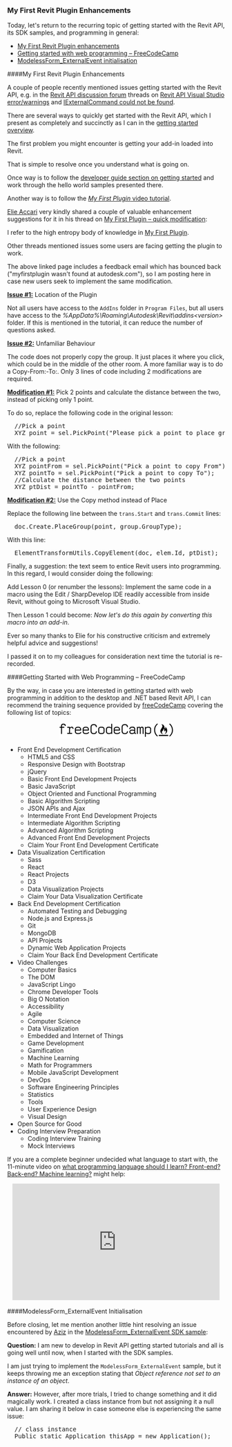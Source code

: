<head>
<meta http-equiv="Content-Type" content="text/html; charset=utf-8">
<link rel="stylesheet" type="text/css" href="bc.css">
<!--
<script src="run_prettify.js" type="text/javascript"></script>
<script src="https://google-code-prettify.googlecode.com/svn/loader/run_prettify.js" type="text/javascript"></script>
-->
<script src="https://cdn.rawgit.com/google/code-prettify/master/loader/run_prettify.js" type="text/javascript"></script>
</head>

<!---

- https://forums.autodesk.com/t5/revit-api-forum/my-first-plugin-quick-modification/m-p/7408596

- getting started with web programming

- problem in SDK sample?
  https://forums.autodesk.com/t5/revit-api-forum/modelessform-externalevent-sdk-sample/m-p/7370034
  workaround

#RevitAPI @AutodeskRevit #bim #dynamobim @AutodeskForge #ForgeDevCon

Today, let's return to the recurring topic of getting started with the Revit API, its SDK samples, and programming in general
&ndash; My First Revit Plugin enhancements
&ndash; Getting started with web programming &ndash; FreeCodeCamp
&ndash; ModelessForm_ExternalEvent initialisation...

--->

### My First Revit Plugin Enhancements

Today, let's return to the recurring topic of getting started with the Revit API, its SDK samples, and programming in general:

- [My First Revit Plugin enhancements](#2)
- [Getting started with web programming &ndash; FreeCodeCamp](#3)
- [ModelessForm_ExternalEvent initialisation](#4)

####<a name="2"></a>My First Revit Plugin Enhancements

A couple of people recently mentioned issues getting started with the Revit API, e.g. in
the [Revit API discussion forum](http://forums.autodesk.com/t5/revit-api-forum/bd-p/160) threads
on [Revit API Visual Studio error/warnings](https://forums.autodesk.com/t5/revit-api-forum/revit-api-visual-studio-error-warnings/m-p/7357530/thread-id/24998) 
and [IExternalCommand could not be found](https://forums.autodesk.com/t5/revit-api-forum/iexternalcommand-could-not-be-found/m-p/7386154).

There are several ways to quickly get started with the Revit API, which I present as completely and succinctly as I can in
the [getting started overview](http://thebuildingcoder.typepad.com/blog/about-the-author.html#2).

The first problem you might encounter is getting your add-in loaded into Revit.

That is simple to resolve once you understand what is going on.

Once way is to follow
the [developer guide section on getting started](http://help.autodesk.com/view/RVT/2018/ENU/?guid=GUID-C574D4C8-B6D2-4E45-93A5-7E35B7E289BE) and
work through the hello world samples presented there.
 
Another way is to follow the [*My First Plugin* video tutorial](http://www.autodesk.com/myfirstrevitplugin).

[Elie Accari](https://forums.autodesk.com/t5/user/viewprofilepage/user-id/5126255) very
kindly shared a couple of valuable enhancement suggestions for it in his thread 
on [My First Plugin &ndash; quick modification](https://forums.autodesk.com/t5/revit-api-forum/my-first-plugin-quick-modification/m-p/7408596):

I refer to the high entropy body of knowledge
in [My First Plugin](http://www.autodesk.com/myfirstrevitplugin).
 
Other threads mentioned issues some users are facing getting the plugin to work.
 
The above linked page includes a feedback email which has bounced back ("myfirstplugin wasn't found at autodesk.com"), so I am posting here in case new users seek to implement the same modification.
 
<b><u>Issue #1:</u></b> Location of the Plugin

Not all users have access to the `AddIns` folder in `Program Files`, but all users have access to the *%AppData%\Roaming\Autodesk\Revit\addins\<version>* folder. If this is mentioned in the tutorial, it can reduce the number of questions asked.
 
<b><u>Issue #2:</u></b> Unfamiliar Behaviour

The code does not properly copy the group. It just places it where you click, which could be in the middle of the other room. A more familiar way is to do a Copy-From:-To:. Only 3 lines of code including 2 modifications are required.
 
<b><u>Modification #1:</u></b> Pick 2 points and calculate the distance between the two, instead of picking only 1 point.
 
To do so, replace the following code in the original lesson:

<pre class="code">
  //Pick a point
  XYZ point = sel.PickPoint("Please pick a point to place group");
</pre>

With the following:
 
<pre class="code">
  //Pick a point
  XYZ pointFrom = sel.PickPoint("Pick a point to copy From");
  XYZ pointTo = sel.PickPoint("Pick a point to copy To");
  //Calculate the distance between the two points
  XYZ ptDist = pointTo - pointFrom;
</pre> 
 
<b><u>Modification #2:</u></b> Use the Copy method instead of Place
 
Replace the following line between the `trans.Start` and `trans.Commit` lines:
 
<pre class="code">
  doc.Create.PlaceGroup(point, group.GroupType);     
</pre> 
 
With this line:
 
<pre class="code">
  ElementTransformUtils.CopyElement(doc, elem.Id, ptDist);
</pre>

Finally, a suggestion: the text seem to entice Revit users into programming. In this regard, I would consider doing the following:
 
Add Lesson 0 (or renumber the lessons): Implement the same code in a macro using the Edit / SharpDevelop IDE readily accessible from inside Revit, without going to Microsoft Visual Studio.
 
Then Lesson 1 could become: *Now let's do this again by converting this macro into an add-in*.

Ever so many thanks to Elie for his constructive criticism and extremely helpful advice and suggestions!

I passed it on to my colleagues for consideration next time the tutorial is re-recorded.
 

####<a name="3"></a>Getting Started with Web Programming &ndash; FreeCodeCamp 

By the way, in case you are interested in getting started with web programming in addition to the desktop and .NET based Revit API, I can recommend the training sequence provided 
by [freeCodeCamp](https://www.freecodecamp.org) covering the following list of topics:

<center>
<img src="img/freecodecamp_logo.png" alt="freeCodeCamp" width="263"/>
</center>

- Front End Development Certification
    - HTML5 and CSS
    - Responsive Design with Bootstrap
    - jQuery
    - Basic Front End Development Projects
    - Basic JavaScript
    - Object Oriented and Functional Programming
    - Basic Algorithm Scripting
    - JSON APIs and Ajax
    - Intermediate Front End Development Projects
    - Intermediate Algorithm Scripting
    - Advanced Algorithm Scripting
    - Advanced Front End Development Projects
    - Claim Your Front End Development Certificate
- Data Visualization Certification
    - Sass
    - React
    - React Projects
    - D3
    - Data Visualization Projects
    - Claim Your Data Visualization Certificate
- Back End Development Certification
    - Automated Testing and Debugging
    - Node.js and Express.js
    - Git
    - MongoDB
    - API Projects
    - Dynamic Web Application Projects
    - Claim Your Back End Development Certificate
- Video Challenges
    - Computer Basics
    - The DOM
    - JavaScript Lingo
    - Chrome Developer Tools
    - Big O Notation
    - Accessibility
    - Agile
    - Computer Science
    - Data Visualization
    - Embedded and Internet of Things
    - Game Development
    - Gamification
    - Machine Learning
    - Math for Programmers
    - Mobile JavaScript Development
    - DevOps
    - Software Engineering Principles
    - Statistics
    - Tools
    - User Experience Design
    - Visual Design
- Open Source for Good
- Coding Interview Preparation
    - Coding Interview Training
    - Mock Interviews

If you are a complete beginner undecided what language to start with, the 11-minute video on [what programming language should I learn? Front-end? Back-end? Machine learning?](https://youtu.be/VqiEhZYmvKk) might help:

<center>
<iframe width="480" height="270" src="https://www.youtube.com/embed/VqiEhZYmvKk" frameborder="0" allowfullscreen></iframe>
</center>


####<a name="4"></a>ModelessForm_ExternalEvent Initialisation
 
Before closing, let me mention another little hint resolving an issue encountered
by [Aziz](https://forums.autodesk.com/t5/user/viewprofilepage/user-id/2043172) in 
the [ModelessForm_ExternalEvent SDK sample](https://forums.autodesk.com/t5/revit-api-forum/modelessform-externalevent-sdk-sample/m-p/7370034):

**Question:** I am new to develop in Revit API getting started tutorials and all is going well until now, when I started with the SDK samples.
 
I am just trying to implement the `ModelessForm_ExternalEvent` sample, but it keeps throwing me an exception stating that *Object reference not set to an instance of an object*.

**Answer:** However, after more trials, I tried to change something and it did magically work. I created a class instance from but not assigning it a null value. I am sharing it below in case someone else is experiencing the same issue:
 
<pre class="code">
  // class instance
  Public static Application thisApp = new Application();
</pre>

